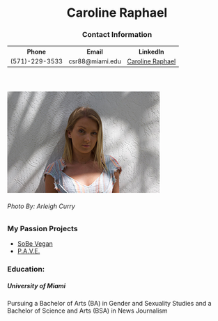 <!DOCTYPE html>
<html>

<head>
	<meta charset=“utf-8”>
	<!----<title>Caroline Raphael---->
<!---<style>--->
<!----td, th { border: 1px solid #CCC; } ---->
<!----table {border: 1px solid black; }---->
<!---</style>--->
</head>

<body>
	<header>
	<h1>Caroline Raphael</h1>
	<h3>Contact Information</h3>
<nav>
<table>
<tr>
	<th>Phone</th>
	<th>Email</th>
	<th>LinkedIn</th>
</tr>
<tr>
	<td>(571)-229-3533</td>
	<td>csr88@miami.edu</td>
	<td><a href="https://www.linkedin.com/in/caroline-raphael-817160189/">Caroline Raphael</a></td>
</tr>
</table>
	</nav>
	</header>
<img src="CSR-resume.jpg" alt="Caroline Raphael">
	<h6>Photo By: Arleigh Curry</h6>
	
<h3>My Passion Projects</h3>
<ul>
	<li><a href="https://sobev.com">SoBe Vegan</a></li>
	<li><a href="https://www.shatteringthesilence.org">P.A.V.E.</a></li>
</ul>
<h3>Education:</h3>
<h5><strong>University of Miami</strong></h5>
	<p>Pursuing a Bachelor of Arts (BA) in Gender and Sexuality Studies and a Bachelor of Science and Arts (BSA) in News Journalism</p>
</body>
</html>
